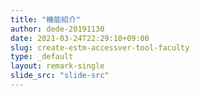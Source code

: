 ```yaml
---
title: "機能紹介"
author: dede-20191130
date: 2021-03-24T22:29:10+09:00
slug: create-estm-accessver-tool-faculty
type: _default
layout: remark-single
slide_src: "slide-src"
---
```


